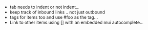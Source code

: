 - tab needs to indent or not indent...
- keep track of inbound links .. not just outbound
- tags for items too and use #foo as the tag... 
- Link to other items using [] with an embedded mui autocomplete... 